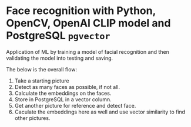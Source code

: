 # Face recognition with Python, OpenCV, OpenAI CLIP model and PostgreSQL `pgvector`
Application of ML by training a model of facial recognition and then validating the model into testing and saving.

The below is the overall flow:

1. Take a starting picture
2. Detect as many faces as possible, if not all.
3. Calculate the embeddings on the faces.
4. Store in PostgreSQL in a vector column.
5. Get another picture for reference and detect face.
6. Caculate the embeddings here as well and use vector similarity to find other pictures.
